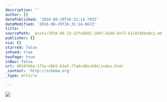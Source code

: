 ```yaml
---
description: ''
author: []
datePublished: '2016-08-29T16:31:14.793Z'
dateModified: '2016-08-29T16:31:14.667Z'
title: ''
sourcePath: _posts/2016-06-23-22fa5681-1b07-42d8-be73-61c033bbe0c2.md
publisher: {}
via: {}
starred: false
inFeed: true
hasPage: true
inNav: false
url: 9018f46a-2f3a-48b5-b3e5-ffa0cd8ec694/index.html
_context: 'http://schema.org'
_type: Article

---
```

![](https://the-grid-user-content.s3-us-west-2.amazonaws.com/e766fc34-b70d-436d-b5f9-b3cb60d8e766.jpg)